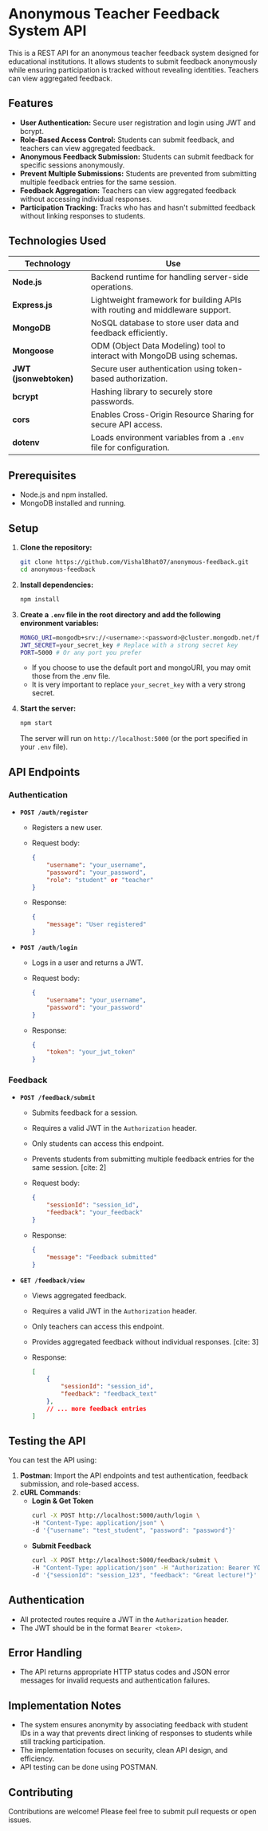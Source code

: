 # Anonymous Teacher Feedback System API

This is a REST API for an anonymous teacher feedback system designed for educational institutions. It allows students to submit feedback anonymously while ensuring participation is tracked without revealing identities. Teachers can view aggregated feedback.

## Features

-   **User Authentication:** Secure user registration and login using JWT and bcrypt.
-   **Role-Based Access Control:** Students can submit feedback, and teachers can view aggregated feedback.
-   **Anonymous Feedback Submission:** Students can submit feedback for specific sessions anonymously.
-   **Prevent Multiple Submissions:** Students are prevented from submitting multiple feedback entries for the same session.
-   **Feedback Aggregation:** Teachers can view aggregated feedback without accessing individual responses. 
-   **Participation Tracking:** Tracks who has and hasn't submitted feedback without linking responses to students.

## Technologies Used

| Technology        | Use|
|------------------|------------------------|
| **Node.js**      | Backend runtime for handling server-side operations. |
| **Express.js**   | Lightweight framework for building APIs with routing and middleware support. |
| **MongoDB**      | NoSQL database to store user data and feedback efficiently. |
| **Mongoose**     | ODM (Object Data Modeling) tool to interact with MongoDB using schemas. |
| **JWT (jsonwebtoken)** | Secure user authentication using token-based authorization. |
| **bcrypt**       | Hashing library to securely store passwords. |
| **cors**         | Enables Cross-Origin Resource Sharing for secure API access. |
| **dotenv**       | Loads environment variables from a `.env` file for configuration. |

## Prerequisites

-   Node.js and npm installed.
-   MongoDB installed and running.

## Setup

1.  **Clone the repository:**

    ```bash
    git clone https://github.com/VishalBhat07/anonymous-feedback.git
    cd anonymous-feedback
    ```

2.  **Install dependencies:**

    ```bash
    npm install
    ```

3.  **Create a `.env` file in the root directory and add the following environment variables:**

    ```sh
    MONGO_URI=mongodb+srv://<username>:<password>@cluster.mongodb.net/feedbackDB
    JWT_SECRET=your_secret_key # Replace with a strong secret key
    PORT=5000 # Or any port you prefer
    ```

    * If you choose to use the default port and mongoURI, you may omit those from the .env file.
    * It is very important to replace `your_secret_key` with a very strong secret.

4.  **Start the server:**

    ```bash
    npm start
    ```

    The server will run on `http://localhost:5000` (or the port specified in your `.env` file).

## API Endpoints

### Authentication

-   **`POST /auth/register`**
    -   Registers a new user.
    -   Request body:

        ```json
        {
            "username": "your_username",
            "password": "your_password",
            "role": "student" or "teacher"
        }
        ```

    -   Response:

        ```json
        {
            "message": "User registered"
        }
        ```

-   **`POST /auth/login`**
    -   Logs in a user and returns a JWT.
    -   Request body:

        ```json
        {
            "username": "your_username",
            "password": "your_password"
        }
        ```

    -   Response:

        ```json
        {
            "token": "your_jwt_token"
        }
        ```

### Feedback

-   **`POST /feedback/submit`**
    -   Submits feedback for a session.
    -   Requires a valid JWT in the `Authorization` header.
    -   Only students can access this endpoint.
    -   Prevents students from submitting multiple feedback entries for the same session. [cite: 2]
    -   Request body:

        ```json
        {
            "sessionId": "session_id",
            "feedback": "your_feedback"
        }
        ```

    -   Response:

        ```json
        {
            "message": "Feedback submitted"
        }
        ```

-   **`GET /feedback/view`**
    -   Views aggregated feedback.
    -   Requires a valid JWT in the `Authorization` header.
    -   Only teachers can access this endpoint.
    -   Provides aggregated feedback without individual responses. [cite: 3]
    -   Response:

        ```json
        [
            {
                "sessionId": "session_id",
                "feedback": "feedback_text"
            },
            // ... more feedback entries
        ]
        ```



## Testing the API
You can test the API using:
1. **Postman**: Import the API endpoints and test authentication, feedback submission, and role-based access.
2. **cURL Commands**:
   - **Login & Get Token**
     ```sh
     curl -X POST http://localhost:5000/auth/login \
     -H "Content-Type: application/json" \
     -d '{"username": "test_student", "password": "password"}'
     ```
   - **Submit Feedback**
     ```sh
     curl -X POST http://localhost:5000/feedback/submit \
     -H "Content-Type: application/json" -H "Authorization: Bearer YOUR_TOKEN" \
     -d '{"sessionId": "session_123", "feedback": "Great lecture!"}'
     ```

## Authentication

-   All protected routes require a JWT in the `Authorization` header.
-   The JWT should be in the format `Bearer <token>`.

## Error Handling

-   The API returns appropriate HTTP status codes and JSON error messages for invalid requests and authentication failures.

## Implementation Notes

-   The system ensures anonymity by associating feedback with student IDs in a way that prevents direct linking of responses to students while still tracking participation.
-   The implementation focuses on security, clean API design, and efficiency. 
-   API testing can be done using POSTMAN.

## Contributing

Contributions are welcome! Please feel free to submit pull requests or open issues.

